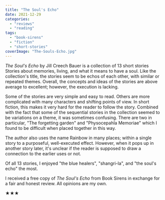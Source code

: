 ```yaml
---
title: "The Soul's Echo"
date: 2021-12-29
categories: 
  - "reviews"
  - "reading"
tags: 
  - "book-sirens"
  - "fiction"
  - "short-stories"
coverImage: "The-Souls-Echo.jpg"
---
```


_The Soul's Echo_ by Jill Creech Bauer is a collection of 13 short stories Stories about memories, living, and what it means to have a soul. Like the collection's title, the stories seem to be echos of each other, with similar or repeated themes. Overall, the concepts and ideas of the stories are above average to excellent; however, the execution is lacking.

Some of the stories are very simple and easy to read. Others are more complicated with many characters and shifting points of view. In short fiction, this makes it very hard for the reader to follow the story. Combined with the fact that some of the sequential stories in the collection seemed to be variations on a theme, it was sometimes confusing. There are two in particular, "The forgetting garden" and "Physocepahla Memoriae" which I found to be difficult when placed together in this way.

The author also uses the name Rainbow in many places; within a single story to a purposeful, well-executed effect. However, when it pops up in another story later, it's unclear if the reader is supposed to draw a connection to the earlier uses or not.

Of all 13 stories, I enjoyed "the blue healers", "shangri-la", and "the soul's echo" the most.

I received a free copy of _The Soul's Echo_ from Book Sirens in exchange for a fair and honest review. All opinions are my own.

★★★
